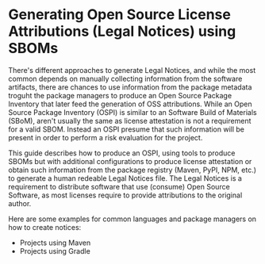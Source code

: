# Generating Open Source License Attributions (Legal Notices) using SBOMs

There's different approaches to generate Legal Notices, and while the most common depends on manually collecting information from the software artifacts, there are chances to use information from the package metadata troguht the package managers to produce an Open Source Package Inventory that later feed the generation of OSS attributions. While an Open Source Package Inventory (OSPI) is similar to an Software Build of Materials (SBoM), aren't usually the same as license attestation is not a requirement for a valid SBOM. Instead an OSPI presume that such information will be present in order to perform a risk evaluation for the project.

This guide describes how to produce an OSPI, using tools to produce SBOMs but with additional configurations to produce license attestation or obtain such information from the package registry (Maven, PyPI, NPM, etc.) to generate a human redeable Legal Notices file. 
The Legal Notices is a requirement to distribute software that use (consume) Open Source Software, as most licenses require to provide attributions to the original author.

Here are some examples for common languages and package managers on how to create notices:

* Projects using Maven
* Projects using Gradle
